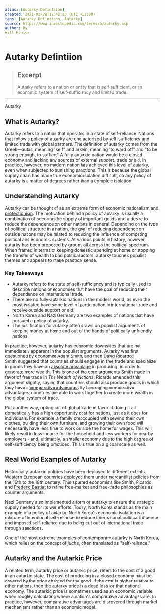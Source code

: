 ```yaml
---
alias: [Autarky Defintiion]
created: 2021-02-28T17:42:23 (UTC +11:00)
tags: [Autarky Defintiion, Autarky]
source: https://www.investopedia.com/terms/a/autarky.asp
author: By
Will Kenton
---
```


# Autarky Defintiion

> ## Excerpt
> Autarky refers to a nation or entity that is self-sufficient, or an economic system of self-sufficiency and limited trade.

---

Autarky
## What is Autarky?

Autarky refers to a nation that operates in a state of self-reliance. Nations that follow a policy of autarky are characterized by self-sufficiency and limited trade with global partners. The definition of autarky comes from the Greek—autos, meaning "self" and arkein, meaning "to ward off" and "to be strong enough, to suffice." A fully autarkic nation would be a closed economy and lacking any sources of external support, trade or aid. In practice, however, no modern nation has achieved this level of autarky, even when subjected to punishing sanctions. This is because the global supply chain has made true economic isolation difficult, so any policy of autarky is a matter of degrees rather than a complete isolation.

## Understanding Autarky

Autarky can be thought of as an extreme form of economic nationalism and [protectionism](https://www.investopedia.com/terms/p/protectionism.asp). The motivation behind a policy of autarky is usually a combination of securing the supply of important goods and a desire to reduce the dependence on other nations in general. Depending on the type of political structure in a nation, the goal of reducing dependence on outside nations may be related to reducing the influence of competing political and economic systems. At various points in history, however, autarky has been proposed by groups all across the political spectrum. When framed in terms of keeping domestic spending at home or stopping the transfer of wealth to bad political actors, autarky touches populist themes and appears to make practical sense.

### Key Takeaways

-   Autarky refers to the state of self-sufficiency and is typically used to describe nations or economies that have the goal of reducing their dependence on international trade.
-   There are no fully-autarkic nations in the modern world, as even the most isolated have some level of participation in international trade and receive outside support or aid.
-   North Korea and Nazi Germany are two examples of nations that have pursued a policy of autarky.
-   The justification for autarky often draws on populist arguments of keeping money at home and out of the hands of politically unfriendly nations.

In practice, however, autarky has economic downsides that are not immediately apparent in the populist arguments. Autarky was first questioned by economist [Adam Smith](https://www.investopedia.com/updates/adam-smith-economics/), and then [David Ricardo](https://www.investopedia.com/terms/d/david-ricardo.asp).1 Smith suggested that countries should engage in free trade and specialize in goods they have an [absolute advantage](https://www.investopedia.com/terms/a/absoluteadvantage.asp) in producing, in order to generate more wealth. This is one of the core arguments Smith made in favor of free trade in _The Wealth of Nations_. Ricardo amended this argument slightly, saying that countries should also produce goods in which they have a [comparative advantage](https://www.investopedia.com/terms/c/comparativeadvantage.asp). By leveraging comparative advantages, countries are able to work together to create more wealth in the global system of trade.

Put another way, opting out of global trade in favor of doing it all domestically has a high opportunity cost for nations, just as it does for individuals. For example, a family preoccupied with sewing their own clothes, building their own furniture, and growing their own food will necessarily have less time to work outside the home for wages. This will likely result in less income for the household and less workers for nearby employers - and, ultimately, a smaller economy due to the high degree of self-sufficiency being practiced. This is true on a global scale as well.

## Real World Examples of Autarky

Historically, autarkic policies have been deployed to different extents. Western European countries deployed them under [mercantilist](https://www.investopedia.com/terms/m/mercantilism.asp) policies from the 16th to the 18th century. This spurred economists like Smith, Ricardo, and [Frederic Bastiat](https://www.investopedia.com/ask/answers/08/candle-makers-petition.asp) to refine free-market and free-trade philosophies as counter arguments.

Nazi Germany also implemented a form or autarky to ensure the strategic supply needed for its war efforts. Today, North Korea stands as the main example of a policy of autarky. North Korea's economic isolation is a mixture of intentional self-reliance to reduce international political influence and imposed self-reliance due to being cut out of international trade through sanctions.

One of the most extreme examples of contemporary autarky is North Korea, which relies on the concept of _juche_, often translated as "self-reliance."

## Autarky and the Autarkic Price

A related term, autarky price or autarkic price, refers to the cost of a good in an autarkic state. The cost of producing in a closed economy must be covered by the price charged for the good. If the cost is higher relative to other nations, then the autarky price is a dead loss for that national economy. The autarkic price is sometimes used as an economic variable when roughly calculating where a nation's comparative advantages are. In practice, however, comparative advantages are discovered through market mechanisms rather than an economic model.
